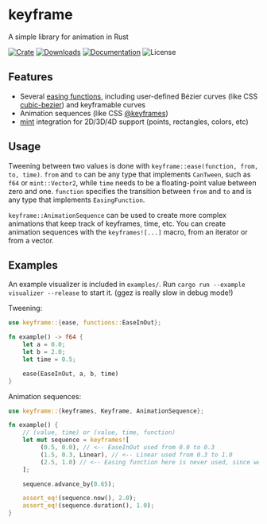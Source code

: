 # keyframe

A simple library for animation in Rust

[![Crate](https://img.shields.io/crates/v/keyframe.svg)](https://crates.io/crates/keyframe)
[![Downloads](https://img.shields.io/crates/d/keyframe.svg)](https://crates.io/crates/keyframe)
[![Documentation](https://docs.rs/keyframe/badge.svg)](https://docs.rs/keyframe)
![License](https://img.shields.io/crates/l/keyframe.svg)

## Features

* Several [easing functions](https://easings.net/en), including user-defined Bézier curves (like CSS [cubic-bezier](https://www.w3.org/TR/css-easing-1/#cubic-bezier-easing-functions)) and keyframable curves
* Animation sequences (like CSS [@keyframes](https://developer.mozilla.org/en-US/docs/Web/CSS/@keyframes))
* [mint](https://github.com/kvark/mint) integration for 2D/3D/4D support (points, rectangles, colors, etc)

## Usage

Tweening between two values is done with `keyframe::ease(function, from, to, time)`. `from` and `to` can be any type that implements `CanTween`, such as `f64` or `mint::Vector2`, while `time` needs to be a floating-point value between zero and one. `function` specifies the transition between `from` and `to` and is any type that implements `EasingFunction`.

`keyframe::AnimationSequence` can be used to create more complex animations that keep track of keyframes, time, etc. You can create animation sequences with the `keyframes![...]` macro, from an iterator or from a vector.

## Examples

An example visualizer is included in `examples/`. Run `cargo run --example visualizer --release` to start it. (ggez is really slow in debug mode!)

Tweening:

```rust
use keyframe::{ease, functions::EaseInOut};

fn example() -> f64 {
    let a = 0.0;
    let b = 2.0;
    let time = 0.5;

    ease(EaseInOut, a, b, time)
}
```

Animation sequences:

```rust 
use keyframe::{keyframes, Keyframe, AnimationSequence};

fn example() {
    // (value, time) or (value, time, function)
    let mut sequence = keyframes![
         (0.5, 0.0), // <-- EaseInOut used from 0.0 to 0.3
         (1.5, 0.3, Linear), // <-- Linear used from 0.3 to 1.0
         (2.5, 1.0) // <-- Easing function here is never used, since we're at the end
    ];

    sequence.advance_by(0.65);

    assert_eq!(sequence.now(), 2.0);
    assert_eq!(sequence.duration(), 1.0);
}
```

